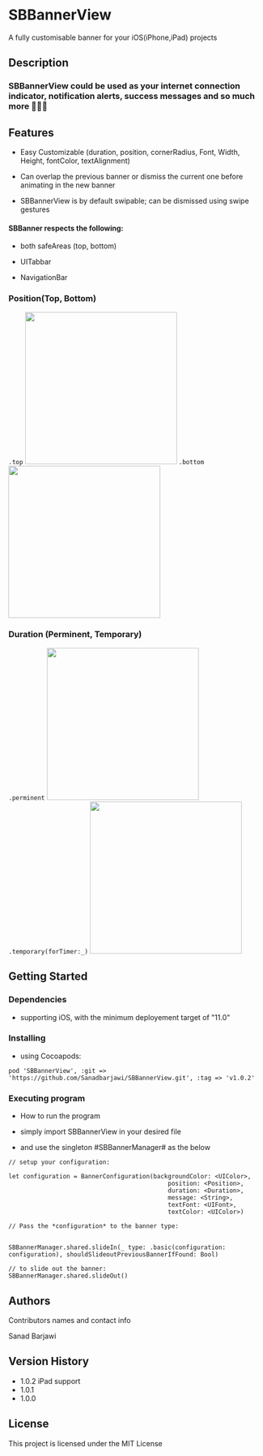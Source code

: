 # SBBannerView

A fully customisable banner for your iOS(iPhone,iPad) projects

## Description

### SBBannerView could be used as your internet connection indicator, notification alerts, success messages and so much more 🧙🏻‍♀️


## Features

* Easy Customizable (duration, position, cornerRadius, Font, Width, Height, fontColor, textAlignment) 

* Can overlap the previous banner or dismiss the current one before animating in the new banner

* SBBannerView is by default swipable; can be dismissed using swipe gestures

#### SBBanner respects the following:

* both safeAreas (top, bottom)

* UITabbar

* NavigationBar


### Position(Top, Bottom)

```.top``` <img src="/Readme-Assets/positions/fromTop.gif" width="300"/>  ```.bottom``` <img src="/Readme-Assets/positions/bottom.gif" width="300"/>


### Duration (Perminent, Temporary)

```.perminent``` <img src="/Readme-Assets/duration/perm.gif" width="300"/>  ```.temporary(forTimer:_)``` <img src="/Readme-Assets/duration/temp.gif" width="300"/>

## Getting Started

### Dependencies

* supporting iOS, with the minimum deployement target of "11.0"

### Installing

* using Cocoapods: 

```
pod 'SBBannerView', :git => 'https://github.com/Sanadbarjawi/SBBannerView.git', :tag => 'v1.0.2'
```

### Executing program

* How to run the program

* simply import SBBannerView in your desired file
* and use the singleton #SBBannerManager# as the below

```
// setup your configuration: 

let configuration = BannerConfiguration(backgroundColor: <UIColor>,
                                            position: <Position>,
                                            duration: <Duration>,
                                            message: <String>,
                                            textFont: <UIFont>,
                                            textColor: <UIColor>)
        
// Pass the *configuration* to the banner type:  


SBBannerManager.shared.slideIn(_ type: .basic(configuration: configuration), shouldSlideoutPreviousBannerIfFound: Bool)

// to slide out the banner:
SBBannerManager.shared.slideOut()

```

## Authors

Contributors names and contact info

Sanad Barjawi

## Version History

* 1.0.2 iPad support 
* 1.0.1
* 1.0.0

## License

This project is licensed under the MIT License 
